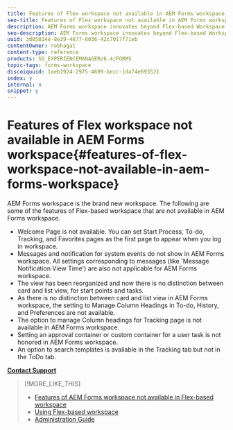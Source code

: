 ```yaml
---
title: Features of Flex workspace not available in AEM Forms workspace
seo-title: Features of Flex workspace not available in AEM Forms workspace
description: AEM Forms workspace innovates beyond Flex-based Workspace. Read about the differences in features and capabilities.
seo-description: AEM Forms workspace innovates beyond Flex-based Workspace. Read about the differences in features and capabilities.
uuid: 3d05814e-8e39-4677-8036-42c7017f71eb
contentOwner: robhagat
content-type: reference
products: SG_EXPERIENCEMANAGER/6.4/FORMS
topic-tags: forms-workspace
discoiquuid: 1aeb1924-2975-4699-becc-1da74e693521
index: y
internal: n
snippet: y
---
```


# Features of Flex workspace not available in AEM Forms workspace{#features-of-flex-workspace-not-available-in-aem-forms-workspace}

AEM Forms workspace is the brand new workspace. The following are some of the features of Flex-based workspace that are not available in AEM Forms workspace.

* Welcome Page is not available. You can set Start Process, To-do, Tracking, and Favorites pages as the first page to appear when you log in workspace.  
* Messages and notification for system events do not show in AEM Forms workspace. All settings corresponding to messages (like 'Message Notification View Time') are also not applicable for AEM Forms workspace.
* The view has been reorganized and now there is no distinction between card and list view, for start points and tasks.
* As there is no distinction between card and list view in AEM Forms workspace, the setting to Manage Column Headings in To-do, History, and Preferences are not available.
* The option to manage Column headings for Tracking page is not available in AEM Forms workspace.
* Setting an approval container or custom container for a user task is not honored in AEM Forms workspace.
* An option to search templates is available in the Tracking tab but not in the ToDo tab.

[**Contact Support**](https://www.adobe.com/account/sign-in.supportportal.html)

>[!MORE_LIKE_THIS]
>
>* [Features of AEM Forms workspace not available in Flex-based workspace](../../forms/using/features-html-workspace-available-flex.md)
>* [Using Flex-based workspace](http://www.adobe.com/go/learn_lc_workspace_11)
>* [Administration Guide](http://www.adobe.com/go/learn_aemforms_admin_61)
